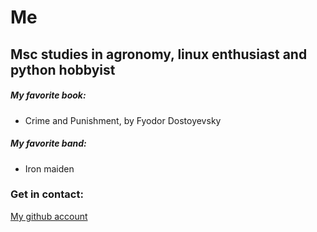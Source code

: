 # Me

## Msc studies in agronomy, linux enthusiast and python hobbyist

##### My favorite book:
- Crime and Punishment, by Fyodor Dostoyevsky

##### My favorite band:
- Iron maiden

### Get in contact:
[My github account](https://github.com/aris-sk)
